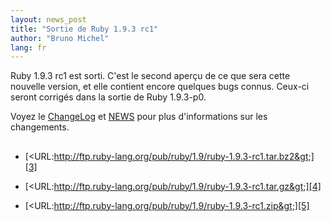 ```yaml
---
layout: news_post
title: "Sortie de Ruby 1.9.3 rc1"
author: "Bruno Michel"
lang: fr
---
```


Ruby 1.9.3 rc1 est sorti. C\'est le second aperçu de ce que sera cette
nouvelle version, et elle contient encore quelques bugs connus. Ceux-ci
seront corrigés dans la sortie de Ruby 1.9.3-p0.

Voyez le [ChangeLog][1] et [NEWS][2] pour plus d\'informations sur les
changements.

## 

* [&lt;URL:http://ftp.ruby-lang.org/pub/ruby/1.9/ruby-1.9.3-rc1.tar.bz2&gt;][3]


* [&lt;URL:http://ftp.ruby-lang.org/pub/ruby/1.9/ruby-1.9.3-rc1.tar.gz&gt;][4]


* [&lt;URL:http://ftp.ruby-lang.org/pub/ruby/1.9/ruby-1.9.3-rc1.zip&gt;][5]



[1]: http://svn.ruby-lang.org/repos/ruby/tags/v1_9_3_rc1/ChangeLog 
[2]: http://svn.ruby-lang.org/repos/ruby/tags/v1_9_3_rc1/NEWS 
[3]: http://ftp.ruby-lang.org/pub/ruby/1.9/ruby-1.9.3-rc1.tar.bz2 
[4]: http://ftp.ruby-lang.org/pub/ruby/1.9/ruby-1.9.3-rc1.tar.gz 
[5]: http://ftp.ruby-lang.org/pub/ruby/1.9/ruby-1.9.3-rc1.zip 
